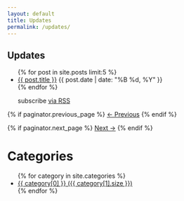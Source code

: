 ```yaml
---
layout: default
title: Updates
permalink: /updates/
---
```


<div class="home-columns">
  <div class="column-left">
<div class="home">
<h2>Updates</h2>
  <ul>
    {% for post in site.posts limit:5 %}      <li>
        <a href="{{ post.url | relative_url }}">{{ post.title }}</a>
        <span>{{ post.date | date: "%B %d, %Y" }}</span>
      </li>
    {% endfor %}
    <p class="rss-subscribe">subscribe <a href="{{ "/feed.xml" | relative_url }}">via RSS</a></p>
  </ul>

<!-- Pagination Controls -->
<div class="pagination">
  {% if paginator.previous_page %}
    <a href="{{ paginator.previous_page_path | relative_url }}">← Previous</a>
  {% endif %}
  
  {% if paginator.next_page %}
    <a href="{{ paginator.next_page_path | relative_url }}">Next →</a>
  {% endif %}
</div>
</div>
</div>

 <div class="column-right">
<h1>Categories</h1>
<ul>
  {% for category in site.categories %}
    <li>
      <a href="{{ site.baseurl }}/categories/{{ category[0] | slugify }}/">
        {{ category[0] }} ({{ category[1].size }})
      </a>
    </li>
  {% endfor %}
</ul>
  </div>
</div>